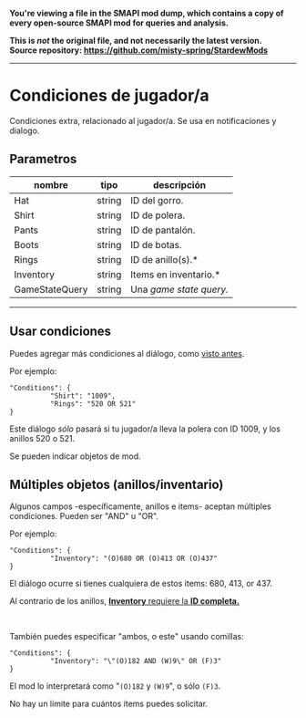 **You're viewing a file in the SMAPI mod dump, which contains a copy of every open-source SMAPI mod
for queries and analysis.**

**This is _not_ the original file, and not necessarily the latest version.**  
**Source repository: https://github.com/misty-spring/StardewMods**

----

# Condiciones de jugador/a
Condiciones extra, relacionado al jugador/a. Se usa en notificaciones y dialogo.

## Parametros



| nombre         | tipo   | descripción             |
|----------------|--------|-------------------------|
| Hat            | string | ID del gorro.           |
| Shirt          | string | ID de polera.           |
| Pants          | string | ID de pantalón.         |
| Boots          | string | ID de botas.            |
| Rings          | string | ID de anillo(s).\*      |
| Inventory      | string | Items en inventario.\*  |
| GameStateQuery | string | Una *game state query.* |

------------

## Usar condiciones

Puedes agregar más condiciones al diálogo, como [visto antes](#condiciones).

Por ejemplo:
```
"Conditions": {
          "Shirt": "1009",
          "Rings": "520 OR 521"
}
```
Este diálogo *sólo* pasará si tu jugador/a lleva la polera con ID 1009, y los anillos 520 o 521.

Se pueden indicar objetos de mod.

## Múltiples objetos (anillos/inventario)
Algunos campos -específicamente, anillos e items- aceptan múltiples condiciones. Pueden ser "AND" u "OR".

Por ejemplo:
```
"Conditions": {
          "Inventory": "(O)680 OR (O)413 OR (O)437"
}
```

El diálogo ocurre si tienes cualquiera de estos items: 680, 413, or 437.

Al contrario de los anillos, <u>**Inventory** requiere la **ID completa.**</u>

<br>

También puedes especificar "ambos, o este" usando comillas:
```
"Conditions": {
          "Inventory": "\"(O)182 AND (W)9\" OR (F)3"
}
```
El mod lo interpretará como "`(O)182` y `(W)9`", o sólo `(F)3`.

No hay un límite para cuántos items puedes solicitar.